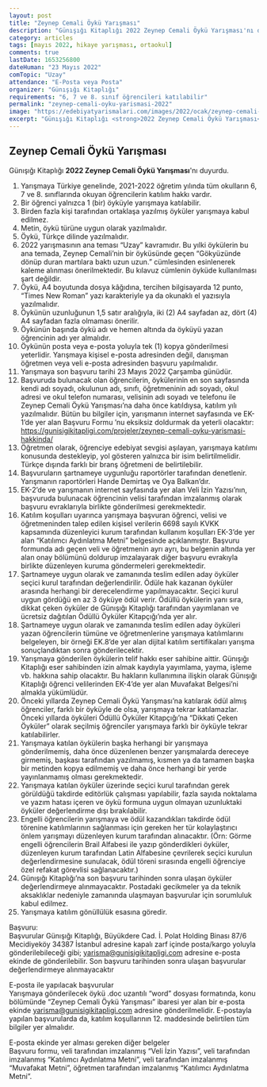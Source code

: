 ```yaml
---
layout: post
title: "Zeynep Cemali Öykü Yarışması"
description: "Günışığı Kitaplığı 2022 Zeynep Cemali Öykü Yarışması'nı duyurdu."
category: articles
tags: [mayıs 2022, hikaye yarışması, ortaokul]
comments: true
lastDate: 1653256800
dateHuman: "23 Mayıs 2022"
comTopic: "Uzay"
attendance: "E-Posta veya Posta"
organizer: "Günışığı Kitaplığı"
requirements: "6, 7 ve 8. sınıf öğrencileri katılabilir"
permalink: "zeynep-cemali-oyku-yarismasi-2022"
image: "https://edebiyatyarismalari.com/images/2022/ocak/zeynep-cemali-oyku-yarismasi.jpg"
excerpt: "Günışığı Kitaplığı <strong>2022 Zeynep Cemali Öykü Yarışması</strong>'nı duyurdu."
---
```


## Zeynep Cemali Öykü Yarışması
Günışığı Kitaplığı **2022 Zeynep Cemali Öykü Yarışması**'nı duyurdu.  

1. Yarışmaya Türkiye genelinde, 2021-2022 öğretim yılında tüm okulların 6, 7 ve 8. sınıflarında okuyan öğrencilerin katılım hakkı vardır. 
2. Bir öğrenci yalnızca 1 (bir) öyküyle yarışmaya katılabilir. 
3. Birden fazla kişi tarafından ortaklaşa yazılmış öyküler yarışmaya kabul edilmez.
4. Metin, öykü türüne uygun olarak yazılmalıdır.
5. Öykü, Türkçe dilinde yazılmalıdır.
6. 2022 yarışmasının ana teması “Uzay” kavramıdır. Bu yılki öykülerin bu ana temada, Zeynep Cemali’nin bir öyküsünde geçen “Gökyüzünde dönüp duran martılara baktı uzun uzun.” cümlesinden esinlenerek kaleme alınması önerilmektedir. Bu kılavuz cümlenin öyküde kullanılması şart değildir.
7. Öykü, A4 boyutunda dosya kâğıdına, tercihen bilgisayarda 12 punto, “Times New Roman” yazı karakteriyle ya da okunaklı el yazısıyla yazılmalıdır.
8. Öykünün uzunluğunun 1,5 satır aralığıyla, iki (2) A4 sayfadan az, dört (4) A4 sayfadan fazla olmaması önerilir.
9. Öykünün başında öykü adı ve hemen altında da öyküyü yazan öğrencinin adı yer almalıdır.
10. Öykünün posta veya e-posta yoluyla tek (1) kopya gönderilmesi yeterlidir. Yarışmaya kişisel e-posta adresinden değil, danışman öğretmen veya veli e-posta adresinden başvuru yapılmalıdır.
11. Yarışmaya son başvuru tarihi 23 Mayıs 2022 Çarşamba günüdür.
12. Başvuruda bulunacak olan öğrencilerin, öykülerinin en son sayfasında kendi adı soyadı, okulunun adı, sınıfı, öğretmeninin adı soyadı, okul adresi ve okul telefon numarası, velisinin adı soyadı ve telefonu ile Zeynep Cemali Öykü Yarışması’na daha önce katıldıysa, katılım yılı yazılmalıdır. Bütün bu bilgiler için, yarışmanın internet sayfasında ve EK-1’de yer alan Başvuru Formu ’nu eksiksiz doldurmak da yeterli olacaktır: 
https://gunisigikitapligi.com/projeler/zeynep-cemali-oyku-yarismasi-hakkinda/
13. Öğretmen olarak, öğrenciye edebiyat sevgisi aşılayan, yarışmaya katılımı konusunda destekleyip, yol gösteren yalnızca bir isim belirtilmelidir. Türkçe dışında farklı bir branş öğretmeni de belirtilebilir. 
14. Başvuruların şartnameye uygunluğu raportörler tarafından denetlenir. Yarışmanın raportörleri Hande Demirtaş ve Oya Balkan’dır. 
15.	EK-2’de ve yarışmanın internet sayfasında yer alan Veli İzin Yazısı’nın, başvuruda bulunacak öğrencinin velisi tarafından imzalanmış olarak başvuru evraklarıyla birlikte gönderilmesi gerekmektedir. 
16.	Katılım koşulları uyarınca yarışmaya başvuran öğrenci, velisi ve öğretmeninden talep edilen kişisel verilerin 6698 sayılı KVKK kapsamında düzenleyici kurum tarafından kullanım koşulları EK-3’de yer alan “Katılımcı Aydınlatma Metni” belgesinde açıklanmıştır.  Başvuru formunda adı geçen veli ve öğretmenin ayrı ayrı, bu belgenin altında yer alan onay bölümünü doldurup imzalayarak diğer başvuru evrakıyla birlikte düzenleyen kuruma göndermeleri gerekmektedir.
17.	Şartnameye uygun olarak ve zamanında teslim edilen aday öyküler seçici kurul tarafından değerlendirilir. Ödüle hak kazanan öyküler arasında herhangi bir derecelendirme yapılmayacaktır. Seçici kurul uygun gördüğü en az 3 öyküye ödül verir. Ödüllü öykülerin yanı sıra, dikkat çeken öyküler de Günışığı Kitaplığı tarafından yayımlanan ve ücretsiz dağıtılan Ödüllü Öyküler Kitapçığı’nda yer alır.
18.	Şartnameye uygun olarak ve zamanında teslim edilen aday öyküleri yazan öğrencilerin tümüne ve öğretmenlerine yarışmaya katılımlarını belgeleyen, bir örneği EK.8’de yer alan dijital katılım sertifikaları yarışma sonuçlandıktan sonra gönderilecektir. 
19.	Yarışmaya gönderilen öykülerin telif hakkı eser sahibine aittir. Günışığı Kitaplığı eser sahibinden izin almak kaydıyla yayımlama, yayma, işleme vb. hakkına sahip olacaktır. Bu hakların kullanımına ilişkin olarak Günışığı Kitaplığı öğrenci velilerinden EK-4’de yer alan Muvafakat Belgesi’ni almakla yükümlüdür.
20.	Önceki yıllarda Zeynep Cemali Öykü Yarışması’na katılarak ödül almış öğrenciler, farklı bir öyküyle de olsa, yarışmaya tekrar katılamazlar. Önceki yıllarda öyküleri Ödüllü Öyküler Kitapçığı’na “Dikkati Çeken Öyküler” olarak seçilmiş öğrenciler yarışmaya farklı bir öyküyle tekrar katılabilirler.
21.	Yarışmaya katılan öykülerin başka herhangi bir yarışmaya gönderilmemiş, daha önce düzenlenen benzer yarışmalarda dereceye girmemiş, başkası tarafından yazılmamış, kısmen ya da tamamen başka bir metinden kopya edilmemiş ve daha önce herhangi bir yerde yayınlanmamış olması gerekmektedir. 
22.	Yarışmaya katılan öyküler üzerinde seçici kurul tarafından gerek görüldüğü takdirde editörlük çalışması yapılabilir, fazla sayıda noktalama ve yazım hatası içeren ve öykü formuna uygun olmayan uzunluktaki öyküler değerlendirme dışı bırakılabilir.
23.	Engelli öğrencilerin yarışmaya ve ödül kazandıkları takdirde ödül törenine katılımlarının sağlanması için gereken her tür kolaylaştırıcı önlem yarışmayı düzenleyen kurum tarafından alınacaktır. (Örn: Görme engelli öğrencilerin Brail Alfabesi ile yazıp gönderdikleri öyküler, düzenleyen kurum tarafından Latin Alfabesine çevrilerek seçici kurulun değerlendirmesine sunulacak, ödül töreni sırasında engelli öğrenciye özel refakat görevlisi sağlanacaktır.)
24.	Günışığı Kitaplığı’na son başvuru tarihinden sonra ulaşan öyküler değerlendirmeye alınmayacaktır. Postadaki gecikmeler ya da teknik aksaklıklar nedeniyle zamanında ulaşmayan başvurular için sorumluluk kabul edilmez.
25.	Yarışmaya katılım gönüllülük esasına göredir.

Başvuru:  
Başvurular Günışığı Kitaplığı, Büyükdere Cad. İ. Polat Holding Binası 87/6 Mecidiyeköy 34387 İstanbul adresine kapalı zarf içinde posta/kargo yoluyla gönderilebileceği gibi; yarisma@gunisigikitapligi.com adresine e-posta ekinde de gönderilebilir. Son başvuru tarihinden sonra ulaşan başvurular değerlendirmeye alınmayacaktır  

E-posta ile yapılacak başvurular  
Yarışmaya gönderilecek öykü .doc uzantılı “word” dosyası formatında, konu bölümünde “Zeynep Cemali Öykü Yarışması” ibaresi yer alan bir e-posta ekinde yarisma@gunisigikitapligi.com adresine gönderilmelidir. E-postayla yapılan başvurularda da, katılım koşullarının 12. maddesinde belirtilen tüm bilgiler yer almalıdır.  

E-posta ekinde yer alması gereken diğer belgeler  
Başvuru formu, veli tarafından imzalanmış “Veli İzin Yazısı”, veli tarafından imzalanmış “Katılımcı Aydınlatma Metni”, veli tarafından imzalanmış “Muvafakat Metni”, öğretmen tarafından imzalanmış “Katılımcı Aydınlatma Metni”.